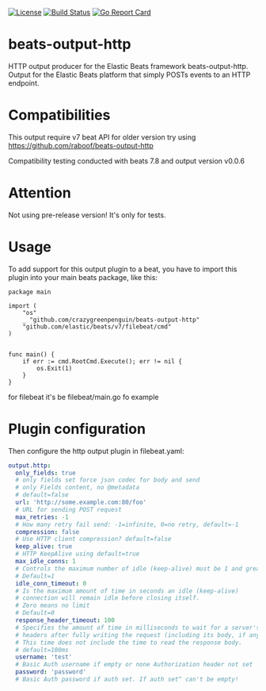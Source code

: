 [![License](http://img.shields.io/badge/license-mit-blue.svg)](https://raw.githubusercontent.com/crazygreenpenguin/beats-output-http/master/LICENSE)
[![Build Status](https://travis-ci.org/crazygreenpenguin/beats-output-http.svg?branch=master)](https://travis-ci.com/crazygreenpenguin/beats-output-http)
[![Go Report Card](https://goreportcard.com/badge/github.com/crazygreenpenguin/beats-output-http)](https://goreportcard.com/report/github.com/crazygreenpenguin/beats-output-http)
# beats-output-http
HTTP output producer for the Elastic Beats framework
beats-output-http. Output for the Elastic Beats platform that simply
POSTs events to an HTTP endpoint.

Compatibilities
=====
This output require v7 beat API for older version try using https://github.com/raboof/beats-output-http

Compatibility testing conducted with beats 7.8 and output version v0.0.6

Attention
=====

Not using pre-release version! It's only for tests.

Usage
=====

To add support for this output plugin to a beat, you
have to import this plugin into your main beats package,
like this:

```
package main

import (
	"os"
	_ "github.com/crazygreenpenguin/beats-output-http"
	"github.com/elastic/beats/v7/filebeat/cmd"
)


func main() {
	if err := cmd.RootCmd.Execute(); err != nil {
		os.Exit(1)
	}
}
```
for filebeat it's be filebeat/main.go fo example

Plugin configuration
=====

Then configure the http output plugin in filebeat.yaml:

```yaml
output.http:
  only_fields: true
  # only fields set force json codec for body and send
  # only Fields content, no @metadata
  # default=false
  url: 'http://some.example.com:80/foo'
  # URL for sending POST request
  max_retries: -1
  # How many retry fail send: -1=infinite, 0=no retry, default=-1
  compression: false
  # Use HTTP client compression? default=false
  keep_alive: true
  # HTTP KeepAlive using default=true
  max_idle_conns: 1
  # Controls the maximum number of idle (keep-alive) must be 1 and greater
  # Default=1
  idle_conn_timeout: 0
  # Is the maximum amount of time in seconds an idle (keep-alive)
  # connection will remain idle before closing itself.
  # Zero means no limit
  # Default=0
  response_header_timeout: 100
  # Specifies the amount of time in milliseconds to wait for a server's response
  # headers after fully writing the request (including its body, if any).
  # This time does not include the time to read the response body.
  # default=100ms
  username: 'test'
  # Basic Auth username if empty or none Authorization header not set
  password: 'password'
  # Basic Auth password if auth set. If auth set^ can't be empty!
```
